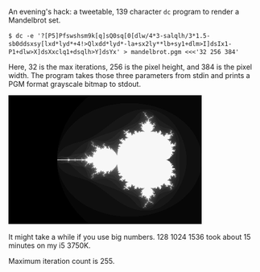 An evening's hack: a tweetable, 139 character `dc` program to render a Mandelbrot set.

```
$ dc -e '?[P5]Pfswshsm9k[q]sQ0sq[0[dlw/4*3-salqlh/3*1.5-sb0ddsxsy[lxd*lyd*+4!>Qlxdd*lyd*-la+sx2ly**lb+sy1+dlm>I]dsIx1-P1+dlw>X]dsXxclq1+dsqlh>Y]dsYx' > mandelbrot.pgm <<<'32 256 384'
```

Here, 32 is the max iterations, 256 is the pixel height, and 384 is the pixel width. The program takes those three parameters from stdin and prints a PGM format grayscale bitmap to stdout.

![It'll look like this.](mandelbrot.png)

It might take a while if you use big numbers. 128 1024 1536 took about 15 minutes on my i5 3750K.

Maximum iteration count is 255.
